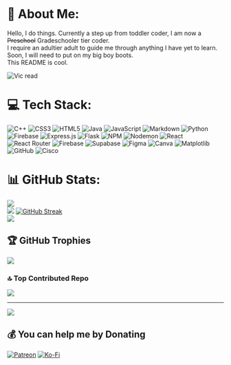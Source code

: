 # 💫 About Me:
Hello, I do things. Currently a step up from toddler coder, I am now a ~~Preschool~~ Gradeschooler tier coder.  
I require an adultier adult to guide me through anything I have yet to learn.   
Soon, I will need to put on my big boy boots.      
This README is cool.    

![Vic read](https://www.novelupdatesforum.com/attachments/screenshot_20180308-085239-jpg.40270/)

# 💻 Tech Stack:
![C++](https://img.shields.io/badge/c++-%2300599C.svg?style=flat&logo=c%2B%2B&logoColor=white) ![CSS3](https://img.shields.io/badge/css3-%231572B6.svg?style=flat&logo=css3&logoColor=white) ![HTML5](https://img.shields.io/badge/html5-%23E34F26.svg?style=flat&logo=html5&logoColor=white) ![Java](https://img.shields.io/badge/java-%23ED8B00.svg?style=flat&logo=openjdk&logoColor=white) ![JavaScript](https://img.shields.io/badge/javascript-%23323330.svg?style=flat&logo=javascript&logoColor=%23F7DF1E) ![Markdown](https://img.shields.io/badge/markdown-%23000000.svg?style=flat&logo=markdown&logoColor=white) ![Python](https://img.shields.io/badge/python-3670A0?style=flat&logo=python&logoColor=ffdd54) ![Firebase](https://img.shields.io/badge/firebase-%23039BE5.svg?style=flat&logo=firebase) ![Express.js](https://img.shields.io/badge/express.js-%23404d59.svg?style=flat&logo=express&logoColor=%2361DAFB) ![Flask](https://img.shields.io/badge/flask-%23000.svg?style=flat&logo=flask&logoColor=white) ![NPM](https://img.shields.io/badge/NPM-%23CB3837.svg?style=flat&logo=npm&logoColor=white) ![Nodemon](https://img.shields.io/badge/NODEMON-%23323330.svg?style=flat&logo=nodemon&logoColor=%BBDEAD) ![React](https://img.shields.io/badge/react-%2320232a.svg?style=flat&logo=react&logoColor=%2361DAFB) ![React Router](https://img.shields.io/badge/React_Router-CA4245?style=flat&logo=react-router&logoColor=white) ![Firebase](https://img.shields.io/badge/firebase-a08021?style=flat&logo=firebase&logoColor=ffcd34) ![Supabase](https://img.shields.io/badge/Supabase-3ECF8E?style=flat&logo=supabase&logoColor=white) ![Figma](https://img.shields.io/badge/figma-%23F24E1E.svg?style=flat&logo=figma&logoColor=white) ![Canva](https://img.shields.io/badge/Canva-%2300C4CC.svg?style=flat&logo=Canva&logoColor=white) ![Matplotlib](https://img.shields.io/badge/Matplotlib-%23ffffff.svg?style=flat&logo=Matplotlib&logoColor=black) ![GitHub](https://img.shields.io/badge/github-%23121011.svg?style=flat&logo=github&logoColor=white) ![Cisco](https://img.shields.io/badge/cisco-%23049fd9.svg?style=flat&logo=cisco&logoColor=black) <!-- Theme: Flat --> <!-- As Modi says: Machine Learning, Big Data, Quantum Computing... -->
# 📊 GitHub Stats:
![](https://github-readme-stats.vercel.app/api?username=lordjunn&theme=blue_navy&hide_border=false&include_all_commits=true&count_private=true)<br/> 
![](https://nirzak-streak-stats.vercel.app/?user=lordjunn&theme=blue_navy&hide_border=false) [![GitHub Streak](https://streak-stats.demolab.com?user=lordjunn&date_format=j%20M%5B%20Y%5D&background=45%2C1EEBDA%2CE500EB)](https://git.io/streak-stats) <br/> 
![](https://github-readme-stats.vercel.app/api/top-langs/?username=lordjunn&theme=blue_navy&hide_border=false&include_all_commits=true&count_private=true&layout=compact)
<!-- Theme: Blue Navy -->
## 🏆 GitHub Trophies
![](https://github-profile-trophy.vercel.app/?username=lordjunn&theme=gruvbox&no-frame=false&no-bg=false&margin-w=4)
<!-- Theme: Gruvbox -->
### 🔝 Top Contributed Repo
![](https://github-contributor-stats.vercel.app/api?username=lordjunn&limit=5&theme=blue_navy&combine_all_yearly_contributions=true)

---
[![](https://visitcount.itsvg.in/api?id=lordjunn&icon=0&color=0)](https://visitcount.itsvg.in)

  ## 💰 You can help me by Donating
  [![Patreon](https://img.shields.io/badge/Patreon-F96854?style=for-the-badge&logo=patreon&logoColor=white)](https://patreon.com/LordJunn) [![Ko-Fi](https://img.shields.io/badge/Ko--fi-F16061?style=for-the-badge&logo=ko-fi&logoColor=white)](https://ko-fi.com/LordJunn) 

<!-- Proudly created with GPRM ( https://gprm.itsvg.in ) -->
<!-- This was the worst trade off of all time I WANT MY NAME BACKKKK -->
